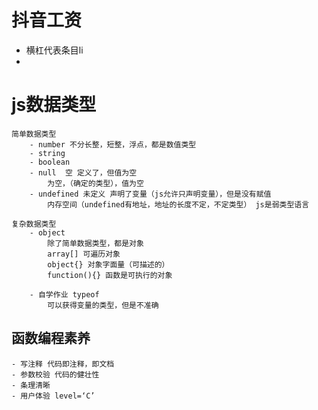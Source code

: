 # 抖音工资
- 横杠代表条目li
- 

# js数据类型
    简单数据类型
        - number 不分长整，短整，浮点，都是数值类型
        - string
        - boolean
        - null  空 定义了，但值为空
            为空，（确定的类型），值为空
        - undefined 未定义 声明了变量（js允许只声明变量），但是没有赋值
            内存空间（undefined有地址，地址的长度不定，不定类型） js是弱类型语言

    复杂数据类型
        - object
            除了简单数据类型，都是对象
            array[] 可遍历对象
            object{} 对象字面量（可描述的）
            function(){} 函数是可执行的对象

        - 自学作业 typeof
            可以获得变量的类型，但是不准确
            
## 函数编程素养
    - 写注释 代码即注释，即文档
    - 参数校验 代码的健壮性
    - 条理清晰
    - 用户体验 level=‘C’